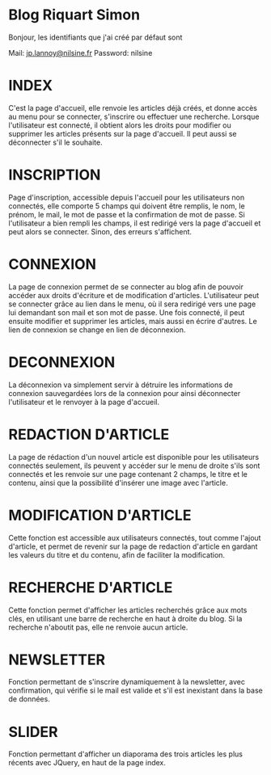 # Blog Riquart Simon

Bonjour, les identifiants que j'ai créé par défaut sont

Mail: jp.lannoy@nilsine.fr
Password: nilsine

# INDEX

C'est la page d'accueil, elle renvoie les articles déjà créés, et donne accès au menu pour se connecter, s'inscrire ou effectuer 
une recherche.
Lorsque l'utilisateur est connecté, il obtient alors les droits pour modifier ou supprimer les articles présents sur la page d'accueil.
Il peut aussi se déconnecter s'il le souhaite.

# INSCRIPTION

Page d'inscription, accessible depuis l'accueil pour les utilisateurs non connectés, elle comporte 5 champs qui doivent être remplis,
le nom, le prénom, le mail, le mot de passe et la confirmation de mot de passe. Si l'utilisateur a bien rempli les champs, il est
redirigé vers la page d'accueil et peut alors se connecter. Sinon, des erreurs s'affichent.

# CONNEXION

La page de connexion permet de se connecter au blog afin de pouvoir accéder aux droits d'écriture et de modification d'articles. 
L'utilisateur peut se connecter grâce au lien dans le menu, où il sera redirigé vers une page lui demandant son mail et son mot de passe.
Une fois connecté, il peut ensuite modifier et supprimer les articles, mais aussi en écrire d'autres. Le lien de connexion se change
en lien de déconnexion.

# DECONNEXION

La déconnexion va simplement servir à détruire les informations de connexion sauvegardées lors de la connexion pour ainsi déconnecter
l'utilisateur et le renvoyer à la page d'accueil.

# REDACTION D'ARTICLE

La page de rédaction d'un nouvel article est disponible pour les utilisateurs connectés seulement, ils peuvent y accéder sur le menu
de droite s'ils sont connectés et les renvoie sur une page contenant 2 champs, le titre et le contenu, ainsi que la possibilité
d'insérer une image avec l'article.

# MODIFICATION D'ARTICLE

Cette fonction est accessible aux utilisateurs connectés, tout comme l'ajout d'article, et permet de revenir sur la page de redaction
d'article en gardant les valeurs du titre et du contenu, afin de faciliter la modification.

# RECHERCHE D'ARTICLE

Cette fonction permet d'afficher les articles recherchés grâce aux mots clés, en utilisant une barre de recherche en haut à droite du 
blog. Si la recherche n'aboutit pas, elle ne renvoie aucun article.

# NEWSLETTER

Fonction permettant de s'inscrire dynamiquement à la newsletter, avec confirmation, qui vérifie si le mail est valide et s'il est inexistant dans la base de données.

# SLIDER

Fonction permettant d'afficher un diaporama des trois articles les plus récents avec JQuery, en haut de la page index.
